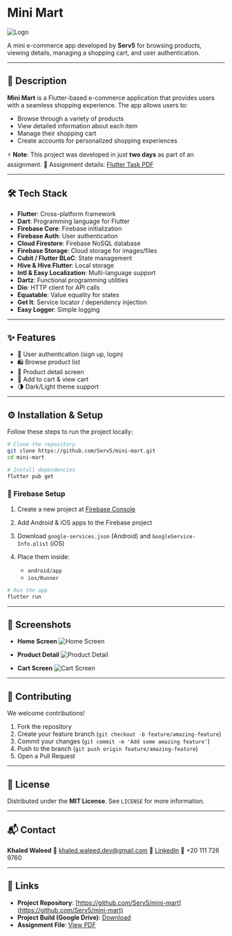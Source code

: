 # Mini Mart

![Logo](https://drive.google.com/uc?export=view\&id=1DuJds2PG6Q0UrqEtyceSvBKdKlEQNLMJ)

A mini e-commerce app developed by **Serv5** for browsing products, viewing details, managing a shopping cart, and user authentication.

---

## 📝 Description

**Mini Mart** is a Flutter-based e-commerce application that provides users with a seamless shopping experience.
The app allows users to:

* Browse through a variety of products
* View detailed information about each item
* Manage their shopping cart
* Create accounts for personalized shopping experiences

⚡ **Note**: This project was developed in just **two days** as part of an assignment.
📄 Assignment details: [Flutter Task PDF](./flutter_task.pdf)

---

## 🛠 Tech Stack

* **Flutter**: Cross-platform framework
* **Dart**: Programming language for Flutter
* **Firebase Core**: Firebase initialization
* **Firebase Auth**: User authentication
* **Cloud Firestore**: Firebase NoSQL database
* **Firebase Storage**: Cloud storage for images/files
* **Cubit / Flutter BLoC**: State management
* **Hive & Hive Flutter**: Local storage
* **Intl & Easy Localization**: Multi-language support
* **Dartz**: Functional programming utilities
* **Dio**: HTTP client for API calls
* **Equatable**: Value equality for states
* **Get It**: Service locator / dependency injection
* **Easy Logger**: Simple logging

---

## ✨ Features

* 🔐 User authentication (sign up, login)
* 🛍 Browse product list
* 📄 Product detail screen
* 🛒 Add to cart & view cart
* 🌗 Dark/Light theme support

---

## ⚙️ Installation & Setup

Follow these steps to run the project locally:

```bash
# Clone the repository
git clone https://github.com/Serv5/mini-mart.git
cd mini-mart

# Install dependencies
flutter pub get
```

### 🔧 Firebase Setup

1. Create a new project at [Firebase Console](https://console.firebase.google.com/)
2. Add Android & iOS apps to the Firebase project
3. Download `google-services.json` (Android) and `GoogleService-Info.plist` (iOS)
4. Place them inside:

   * `android/app`
   * `ios/Runner`

```bash
# Run the app
flutter run
```

---

## 📱 Screenshots

* **Home Screen**
  ![Home Screen](https://drive.google.com/uc?export=view\&id=1qcvF9jHsSRym4_jEojOtdsEk8GNFuwWS)

* **Product Detail**
  ![Product Detail](https://drive.google.com/uc?export=view\&id=1nJqcGWAEP7g4skv5UsCymnO7NGaq5KaZ)

* **Cart Screen**
  ![Cart Screen](https://drive.google.com/uc?export=view\&id=1EOncCuzb_cXaQElWnm51L9fx3cbORSx3)

---

## 🤝 Contributing

We welcome contributions!

1. Fork the repository
2. Create your feature branch (`git checkout -b feature/amazing-feature`)
3. Commit your changes (`git commit -m 'Add some amazing feature'`)
4. Push to the branch (`git push origin feature/amazing-feature`)
5. Open a Pull Request

---

## 📜 License

Distributed under the **MIT License**. See `LICENSE` for more information.

---

## 📬 Contact

**Khaled Waleed**
📧 [khaled.waleed.dev@gmail.com](mailto:khaled.waleed.dev@gmail.com)
💼 [LinkedIn](https://www.linkedin.com/in/khaled-waleed-a95b70208)
📱 +20 111 726 9760

---

## 🔗 Links

* **Project Repository**: [https://github.com/Serv5/mini-mart](https://github.com/Serv5/mini-mart)
* **Project Build (Google Drive)**: [Download](https://drive.google.com/file/d/14wPWY3xEZCiJ1bGSyDKVpmZq34F4wJAf/view?usp=sharing)
* **Assignment File**: [View PDF](https://drive.google.com/file/d/1g6KaG6N0VrJ4FiJtTEDwxy6d8xKLGgtJ/view?usp=sharing)
